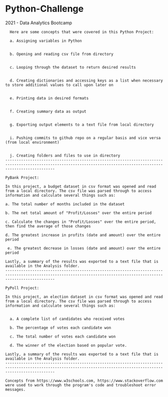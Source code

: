 # Python-Challenge


2021 - Data Analytics Bootcamp


      Here are some concepts that were covered in this Python Project:

      a. Assigning variables in Python
  
  
      b. Opening and reading csv file from directory
  
  
      c. Looping through the dataset to return desired results
  
  
      d. Creating dictionaries and accessing keys as a list when necessary to store additional values to call upon later on
  
  
      e. Printing data in desired formats 
  
  
      f. Creating summary data as output
  
  
      g. Exporting output elements to a text file from local directory
      
      
      i. Pushing commits to github repo on a regular basis and vice versa (from local environment)
      
      
      j. Creating folders and files to use in directory
    ------------------------------------------------------------------------------------------------------------------------------------------------------------------
    
    PyBank Project:
    
    In this project, a budget dataset in csv format was opened and read from a local directory. The csv file was parsed through to access information and calculate several things such as:
    
    a. The total number of months included in the dataset

    b. The net total amount of "Profit/Losses" over the entire period

    c. Calculate the changes in "Profit/Losses" over the entire period, then find the average of those changes

    d. The greatest increase in profits (date and amount) over the entire period

     e. The greatest decrease in losses (date and amount) over the entire period
   
    Lastly, a summary of the results was exported to a text file that is available in the Analysis folder. 
    ------------------------------------------------------------------------------------------------------------------------------------------------------------------
    
    PyPoll Project:
    
    In this project, an election dataset in csv format was opened and read from a local directory. The csv file was parsed through to access information and calculate several things such as:
    

      a. A complete list of candidates who received votes

      b. The percentage of votes each candidate won

      c. The total number of votes each candidate won

      d. The winner of the election based on popular vote.
 
    Lastly, a summary of the results was exported to a text file that is available in the Analysis folder. 
    ------------------------------------------------------------------------------------------------------------------------------------------------------------------
    
    Concepts from https://www.w3schools.com, https://www.stackoverflow.com were used to work through the program's code and troubleshoot error messages.
